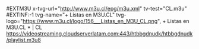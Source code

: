 #EXTM3U x-tvg-url="http://www.m3u.cl/epg/m3u.xml" tv-test="CL.m3u"
#EXTINF:-1 tvg-name="+ Listas en M3U.CL" tvg-logo="https://www.m3u.cl/logo/156___Listas_en_M3U_CL.png", + Listas en M3U.CL * | CL
https://videostreaming.cloudserverlatam.com:443/htbbgdnudk/htbbgdnudk/playlist.m3u8

